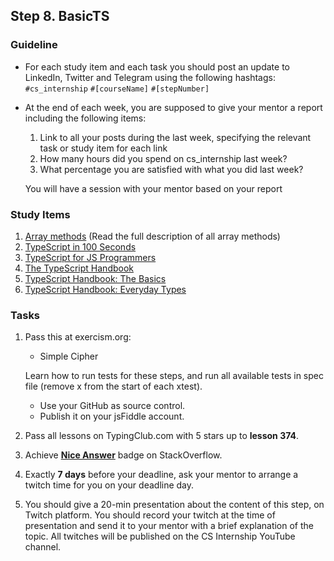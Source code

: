 ## Step 8. BasicTS

### Guideline

- For each study item and each task you should post an update to LinkedIn, Twitter and Telegram using the following hashtags:
  `#cs_internship`
  `#[courseName]`
  `#[stepNumber]`

- At the end of each week, you are supposed to give your mentor a report including the following items:

  1. Link to all your posts during the last week, specifying the relevant task or study item for each link
  2. How many hours did you spend on cs_internship last week?
  3. What percentage you are satisfied with what you did last week?

  You will have a session with your mentor based on your report

### Study Items <!-- omit in toc -->

1. [Array methods](https://developer.mozilla.org/en-US/docs/Web/JavaScript/Reference/Global_Objects/Array) (Read the full description of all array methods)
2. [TypeScript in 100 Seconds](https://youtu.be/zQnBQ4tB3ZA)
3. [TypeScript for JS Programmers](https://www.typescriptlang.org/docs/handbook/typescript-in-5-minutes.html)
4. [The TypeScript Handbook](https://www.typescriptlang.org/docs/handbook/intro.html)
5. [TypeScript Handbook: The Basics](https://www.typescriptlang.org/docs/handbook/2/basic-types.html)
6. [TypeScript Handbook: Everyday Types](https://www.typescriptlang.org/docs/handbook/2/everyday-types.html)


### Tasks <!-- omit in toc -->

1. Pass this at exercism.org:

   - Simple Cipher

   Learn how to run tests for these steps, and run all available tests in spec file (remove x from the start of each xtest).

   - Use your GitHub as source control.
   - Publish it on your jsFiddle account.

2. Pass all lessons on TypingClub.com with 5 stars up to **lesson 374**.
3. Achieve [**Nice Answer**](https://stackoverflow.com/help/badges/23/nice-answer) badge on StackOverflow.
4. Exactly **7 days** before your deadline, ask your mentor to arrange a twitch time for you on your deadline day.
5. You should give a 20-min presentation about the content of this step, on Twitch platform. You should record your twitch at the time of presentation and send it to your mentor with a brief explanation of the topic. All twitches will be published on the CS Internship YouTube channel.
